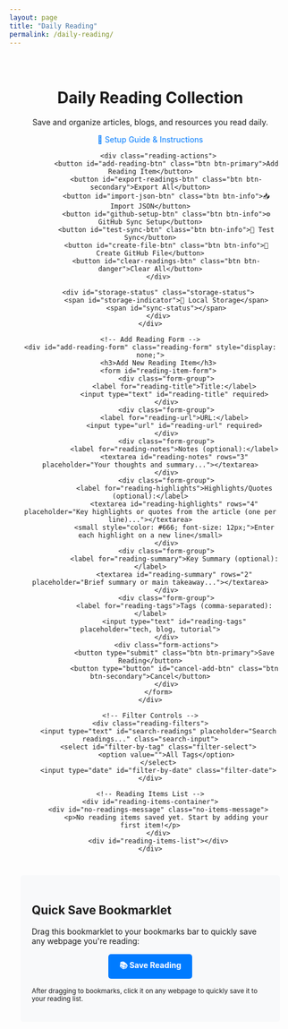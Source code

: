 ```yaml
---
layout: page
title: "Daily Reading"
permalink: /daily-reading/
---
```


<div class="daily-reading-container">
    <div class="reading-header">
        <h1>Daily Reading Collection</h1>
        <p>Save and organize articles, blogs, and resources you read daily.</p>
        <p><a href="/daily-reading-setup/" style="color: #007bff; text-decoration: none;">📖 Setup Guide & Instructions</a></p>
        
        <div class="reading-actions">
            <button id="add-reading-btn" class="btn btn-primary">Add Reading Item</button>
            <button id="export-readings-btn" class="btn btn-secondary">Export All</button>
            <button id="import-json-btn" class="btn btn-info">📥 Import JSON</button>
            <button id="github-setup-btn" class="btn btn-info">⚙️ GitHub Sync Setup</button>
            <button id="test-sync-btn" class="btn btn-info">🔄 Test Sync</button>
            <button id="create-file-btn" class="btn btn-info">📁 Create GitHub File</button>
            <button id="clear-readings-btn" class="btn btn-danger">Clear All</button>
        </div>
        
        <div id="storage-status" class="storage-status">
            <span id="storage-indicator">📱 Local Storage</span>
            <span id="sync-status"></span>
        </div>
    </div>

    <!-- Add Reading Form -->
    <div id="add-reading-form" class="reading-form" style="display: none;">
        <h3>Add New Reading Item</h3>
        <form id="reading-item-form">
            <div class="form-group">
                <label for="reading-title">Title:</label>
                <input type="text" id="reading-title" required>
            </div>
            <div class="form-group">
                <label for="reading-url">URL:</label>
                <input type="url" id="reading-url" required>
            </div>
            <div class="form-group">
                <label for="reading-notes">Notes (optional):</label>
                <textarea id="reading-notes" rows="3" placeholder="Your thoughts and summary..."></textarea>
            </div>
            <div class="form-group">
                <label for="reading-highlights">Highlights/Quotes (optional):</label>
                <textarea id="reading-highlights" rows="4" placeholder="Key highlights or quotes from the article (one per line)..."></textarea>
                <small style="color: #666; font-size: 12px;">Enter each highlight on a new line</small>
            </div>
            <div class="form-group">
                <label for="reading-summary">Key Summary (optional):</label>
                <textarea id="reading-summary" rows="2" placeholder="Brief summary or main takeaway..."></textarea>
            </div>
            <div class="form-group">
                <label for="reading-tags">Tags (comma-separated):</label>
                <input type="text" id="reading-tags" placeholder="tech, blog, tutorial">
            </div>
            <div class="form-actions">
                <button type="submit" class="btn btn-primary">Save Reading</button>
                <button type="button" id="cancel-add-btn" class="btn btn-secondary">Cancel</button>
            </div>
        </form>
    </div>

    <!-- Filter Controls -->
    <div class="reading-filters">
        <input type="text" id="search-readings" placeholder="Search readings..." class="search-input">
        <select id="filter-by-tag" class="filter-select">
            <option value="">All Tags</option>
        </select>
        <input type="date" id="filter-by-date" class="filter-date">
    </div>

    <!-- Reading Items List -->
    <div id="reading-items-container">
        <div id="no-readings-message" class="no-items-message">
            <p>No reading items saved yet. Start by adding your first item!</p>
        </div>
        <div id="reading-items-list"></div>
    </div>
</div>

<!-- Bookmarklet Instructions -->
<div class="bookmarklet-section">
    <h2>Quick Save Bookmarklet</h2>
    <p>Drag this bookmarklet to your bookmarks bar to quickly save any webpage you're reading:</p>
    <div class="bookmarklet-container">
        <a href="javascript:(function(){var title=document.title;var url=window.location.href;var selectedText=window.getSelection().toString();var notes=selectedText||'';var blogUrl='{{ site.url }}{{ site.baseurl }}/daily-reading/';var data={title:title,url:url,notes:notes,timestamp:new Date().toISOString()};localStorage.setItem('pendingReading',JSON.stringify(data));alert('Reading item saved! Visit '+blogUrl+' to manage your readings.');})();" class="bookmarklet">📚 Save Reading</a>
    </div>
    <p><small>After dragging to bookmarks, click it on any webpage to quickly save it to your reading list.</small></p>
</div>

<style>
.daily-reading-container {
    max-width: 800px;
    margin: 0 auto;
    padding: 20px;
}

.reading-header {
    text-align: center;
    margin-bottom: 30px;
}

.reading-actions {
    margin: 20px 0;
}

.btn {
    padding: 10px 20px;
    border: none;
    border-radius: 5px;
    cursor: pointer;
    margin: 0 5px;
    text-decoration: none;
    display: inline-block;
}

.btn-primary {
    background-color: #007bff;
    color: white;
}

.btn-secondary {
    background-color: #6c757d;
    color: white;
}

.btn-danger {
    background-color: #dc3545;
    color: white;
}

.btn-info {
    background-color: #17a2b8;
    color: white;
}

.btn:hover {
    opacity: 0.8;
}

#test-sync-btn {
    position: relative;
    overflow: hidden;
}

#test-sync-btn:hover {
    background-color: #138496;
    transform: scale(1.02);
    transition: all 0.2s ease;
}

#test-sync-btn:active {
    transform: scale(0.98);
}

#create-file-btn {
    background-color: #20c997;
    border-color: #20c997;
}

#create-file-btn:hover {
    background-color: #1aa179;
    border-color: #1aa179;
    transform: scale(1.02);
    transition: all 0.2s ease;
}

#create-file-btn:active {
    transform: scale(0.98);
}

.reading-form {
    background: #f8f9fa;
    padding: 20px;
    border-radius: 5px;
    margin: 20px 0;
}

.form-group {
    margin-bottom: 15px;
}

.form-group label {
    display: block;
    margin-bottom: 5px;
    font-weight: bold;
}

.form-group input,
.form-group textarea {
    width: 100%;
    padding: 8px 12px;
    border: 1px solid #ddd;
    border-radius: 4px;
    box-sizing: border-box;
}

.form-actions {
    margin-top: 20px;
}

.reading-filters {
    display: flex;
    gap: 10px;
    margin: 20px 0;
    flex-wrap: wrap;
}

.search-input,
.filter-select,
.filter-date {
    padding: 8px 12px;
    border: 1px solid #ddd;
    border-radius: 4px;
    flex: 1;
    min-width: 200px;
}

.reading-item {
    background: white;
    border: 1px solid #ddd;
    border-radius: 5px;
    padding: 20px;
    margin: 15px 0;
    box-shadow: 0 2px 4px rgba(0,0,0,0.1);
}

.reading-item-header {
    display: flex;
    justify-content: between;
    align-items: flex-start;
    margin-bottom: 10px;
}

.reading-item-title {
    margin: 0 0 5px 0;
    color: #007bff;
}

.reading-item-url {
    color: #666;
    font-size: 0.9em;
    word-break: break-all;
}

.reading-item-meta {
    display: flex;
    justify-content: space-between;
    align-items: center;
    margin: 10px 0;
    font-size: 0.9em;
    color: #666;
}

.reading-item-notes {
    margin: 10px 0;
    padding: 10px;
    background: #f8f9fa;
    border-radius: 4px;
    font-style: italic;
}

.reading-item-summary {
    margin: 10px 0;
    padding: 10px;
    background: #e3f2fd;
    border-radius: 4px;
    border-left: 4px solid #2196f3;
}

.reading-item-highlights {
    margin: 10px 0;
    padding: 10px;
    background: #fff3e0;
    border-radius: 4px;
    border-left: 4px solid #ff9800;
}

.reading-item-highlights ul {
    margin: 8px 0 0 0;
    padding-left: 20px;
}

.reading-item-highlights li {
    margin: 6px 0;
    line-height: 1.4;
}

.reading-item-tags {
    margin: 10px 0;
}

.tag {
    display: inline-block;
    background: #e9ecef;
    color: #495057;
    padding: 2px 8px;
    border-radius: 12px;
    font-size: 0.8em;
    margin: 2px;
}

.reading-item-actions {
    text-align: right;
    margin-top: 10px;
}

.btn-small {
    padding: 5px 10px;
    font-size: 0.8em;
}

.no-items-message {
    text-align: center;
    color: #666;
    font-style: italic;
    margin: 40px 0;
}

.bookmarklet-section {
    margin-top: 40px;
    padding: 20px;
    background: #f8f9fa;
    border-radius: 5px;
}

.bookmarklet-container {
    text-align: center;
    margin: 15px 0;
}

.bookmarklet {
    display: inline-block;
    background: #007bff;
    color: white;
    padding: 10px 20px;
    text-decoration: none;
    border-radius: 5px;
    font-weight: bold;
}

.bookmarklet:hover {
    background: #0056b3;
    color: white;
}

.storage-status {
    text-align: center;
    margin: 15px 0;
    padding: 10px;
    background: #f8f9fa;
    border-radius: 5px;
    font-size: 0.9em;
}

.storage-status #storage-indicator {
    font-weight: bold;
    margin-right: 10px;
}

.storage-status #sync-status {
    color: #666;
    font-style: italic;
}

@media (max-width: 768px) {
    .reading-filters {
        flex-direction: column;
    }
    
    .search-input,
    .filter-select,
    .filter-date {
        min-width: auto;
    }
    
    .reading-item-header {
        flex-direction: column;
    }
    
    .reading-item-meta {
        flex-direction: column;
        align-items: flex-start;
        gap: 5px;
    }
}
</style>

<script src="{{ '/assets/js/github-storage.js' | relative_url }}"></script>

<script>
class DailyReadingManager {
    constructor() {
        this.storageKey = 'dailyReadings';
        this.init();
    }

    init() {
        this.loadReadings();
        this.attachEventListeners();
        this.loadPendingReading();
        this.updateTagFilter();
    }

    attachEventListeners() {
        document.getElementById('add-reading-btn').addEventListener('click', () => this.showAddForm());
        document.getElementById('cancel-add-btn').addEventListener('click', () => this.hideAddForm());
        document.getElementById('reading-item-form').addEventListener('submit', (e) => this.handleAddReading(e));
        document.getElementById('export-readings-btn').addEventListener('click', () => this.exportReadings());
        document.getElementById('import-json-btn').addEventListener('click', () => this.showImportModal());
        document.getElementById('clear-readings-btn').addEventListener('click', () => this.clearReadings());
        
        document.getElementById('search-readings').addEventListener('input', () => this.filterReadings());
        document.getElementById('filter-by-tag').addEventListener('change', () => this.filterReadings());
        document.getElementById('filter-by-date').addEventListener('change', () => this.filterReadings());
    }

    showAddForm() {
        document.getElementById('add-reading-form').style.display = 'block';
        document.getElementById('reading-title').focus();
    }

    hideAddForm() {
        document.getElementById('add-reading-form').style.display = 'none';
        this.clearForm();
    }

    clearForm() {
        document.getElementById('reading-item-form').reset();
        document.getElementById('reading-highlights').value = '';
        document.getElementById('reading-summary').value = '';
    }

    handleAddReading(e) {
        e.preventDefault();
        
        const title = document.getElementById('reading-title').value;
        const url = document.getElementById('reading-url').value;
        const notes = document.getElementById('reading-notes').value;
        const highlightsText = document.getElementById('reading-highlights').value;
        const summary = document.getElementById('reading-summary').value;
        const tags = document.getElementById('reading-tags').value
            .split(',')
            .map(tag => tag.trim())
            .filter(tag => tag.length > 0);

        // Process highlights - split by lines and clean up
        const highlights = highlightsText
            .split('\n')
            .map(line => line.trim())
            .filter(line => line.length > 0);

        const reading = {
            id: Date.now().toString() + Math.random().toString(36).substr(2, 9),
            title,
            url,
            notes,
            highlights,
            summary,
            tags,
            timestamp: new Date().toISOString(),
            date: new Date().toLocaleDateString('en-US', { 
                year: 'numeric', 
                month: 'short', 
                day: 'numeric',
                hour: 'numeric',
                minute: '2-digit'
            }),
            dateAdded: new Date().toLocaleDateString()
        };

        this.addReading(reading);
        this.hideAddForm();
    }

    addReading(reading) {
        const readings = this.getReadings();
        readings.unshift(reading);
        this.saveReadings(readings);
        this.loadReadings();
        this.updateTagFilter();
    }

    getReadings() {
        const stored = localStorage.getItem(this.storageKey);
        return stored ? JSON.parse(stored) : [];
    }

    saveReadings(readings) {
        localStorage.setItem(this.storageKey, JSON.stringify(readings));
    }

    loadReadings() {
        const readings = this.getReadings();
        this.displayReadings(readings);
    }

    loadPendingReading() {
        const pending = localStorage.getItem('pendingReading');
        if (pending) {
            const reading = JSON.parse(pending);
            document.getElementById('reading-title').value = reading.title || '';
            document.getElementById('reading-url').value = reading.url || '';
            document.getElementById('reading-notes').value = reading.notes || '';
            this.showAddForm();
            localStorage.removeItem('pendingReading');
        }
    }

    displayReadings(readings) {
        const container = document.getElementById('reading-items-list');
        const noItemsMsg = document.getElementById('no-readings-message');
        
        if (readings.length === 0) {
            container.innerHTML = '';
            noItemsMsg.style.display = 'block';
            return;
        }

        noItemsMsg.style.display = 'none';
        container.innerHTML = readings.map(reading => this.createReadingItemHTML(reading)).join('');
        
        // Attach delete event listeners
        readings.forEach(reading => {
            const deleteBtn = document.getElementById(`delete-${reading.id}`);
            if (deleteBtn) {
                deleteBtn.addEventListener('click', () => this.deleteReading(reading.id));
            }
        });
    }

    createReadingItemHTML(reading) {
        const tagsHTML = reading.tags && reading.tags.length > 0 ? 
            reading.tags.map(tag => `<span class="tag">${tag}</span>`).join('') : '';
            
        const notesHTML = reading.notes ? 
            `<div class="reading-item-notes">
                <strong>Notes:</strong> ${reading.notes}
            </div>` : '';
            
        const summaryHTML = reading.summary ? 
            `<div class="reading-item-summary">
                <strong>Summary:</strong> ${reading.summary}
            </div>` : '';
            
        const highlightsHTML = reading.highlights && reading.highlights.length > 0 ? 
            `<div class="reading-item-highlights">
                <strong>Key Highlights:</strong>
                <ul>
                    ${reading.highlights.map(highlight => `<li>${highlight}</li>`).join('')}
                </ul>
            </div>` : '';
        
        return `
            <div class="reading-item">
                <div class="reading-item-header">
                    <div>
                        <h3 class="reading-item-title">
                            <a href="${reading.url}" target="_blank">${reading.title}</a>
                        </h3>
                        <div class="reading-item-url">${reading.url}</div>
                    </div>
                </div>
                <div class="reading-item-meta">
                    <span>Added: ${reading.date || reading.dateAdded}</span>
                    <span>${new Date(reading.timestamp).toLocaleString()}</span>
                </div>
                ${summaryHTML}
                ${notesHTML}
                ${highlightsHTML}
                <div class="reading-item-tags">${tagsHTML}</div>
                <div class="reading-item-actions">
                    <button id="delete-${reading.id}" class="btn btn-danger btn-small">Delete</button>
                </div>
            </div>
        `;
    }

    deleteReading(id) {
        if (confirm('Are you sure you want to delete this reading item?')) {
            const readings = this.getReadings().filter(reading => reading.id !== id);
            this.saveReadings(readings);
            this.loadReadings();
            this.updateTagFilter();
        }
    }

    updateTagFilter() {
        const readings = this.getReadings();
        const allTags = [...new Set(readings.flatMap(reading => reading.tags))].sort();
        
        const tagFilter = document.getElementById('filter-by-tag');
        const currentValue = tagFilter.value;
        
        tagFilter.innerHTML = '<option value="">All Tags</option>' + 
            allTags.map(tag => `<option value="${tag}">${tag}</option>`).join('');
        
        tagFilter.value = currentValue;
    }

    filterReadings() {
        const searchTerm = document.getElementById('search-readings').value.toLowerCase();
        const selectedTag = document.getElementById('filter-by-tag').value;
        const selectedDate = document.getElementById('filter-by-date').value;
        
        const readings = this.getReadings();
        const filtered = readings.filter(reading => {
            const matchesSearch = !searchTerm || 
                reading.title.toLowerCase().includes(searchTerm) ||
                (reading.notes && reading.notes.toLowerCase().includes(searchTerm)) ||
                (reading.summary && reading.summary.toLowerCase().includes(searchTerm)) ||
                (reading.highlights && reading.highlights.some(h => h.toLowerCase().includes(searchTerm))) ||
                reading.url.toLowerCase().includes(searchTerm);
            
            const matchesTag = !selectedTag || (reading.tags && reading.tags.includes(selectedTag));
            
            const matchesDate = !selectedDate || reading.dateAdded === new Date(selectedDate).toLocaleDateString();
            
            return matchesSearch && matchesTag && matchesDate;
        });
        
        this.displayReadings(filtered);
    }

    exportReadings() {
        const readings = this.getReadings();
        const dataStr = JSON.stringify(readings, null, 2);
        const dataBlob = new Blob([dataStr], {type: 'application/json'});
        
        const link = document.createElement('a');
        link.href = URL.createObjectURL(dataBlob);
        link.download = `daily-readings-${new Date().toISOString().split('T')[0]}.json`;
        link.click();
        
        // Also show a sample of the exported format
        console.log('Exported format sample:', readings.slice(0, 2));
    }

    clearReadings() {
        if (confirm('Are you sure you want to clear all reading items? This cannot be undone.')) {
            localStorage.removeItem(this.storageKey);
            this.loadReadings();
            this.updateTagFilter();
        }
    }

    showImportModal() {
        const modal = document.createElement('div');
        modal.id = 'import-modal';
        modal.style.cssText = `
            position: fixed;
            top: 0;
            left: 0;
            width: 100%;
            height: 100%;
            background-color: rgba(0, 0, 0, 0.7);
            z-index: 999999;
            display: flex;
            justify-content: center;
            align-items: center;
        `;
        
        modal.innerHTML = `
            <div style="
                background: white;
                border-radius: 12px;
                padding: 30px;
                max-width: 700px;
                width: 90%;
                max-height: 80vh;
                overflow-y: auto;
            ">
                <h2>📥 Import Reading Data</h2>
                <p>Import readings from JSON format (supports article summarizer exports and our export format).</p>
                
                <div style="margin: 20px 0;">
                    <label style="display: block; margin-bottom: 10px; font-weight: bold;">
                        Select JSON file or paste JSON data:
                    </label>
                    <input type="file" id="import-file" accept=".json" style="margin-bottom: 10px;">
                    <textarea id="import-text" rows="10" placeholder="Or paste JSON data here..." style="
                        width: 100%;
                        padding: 12px;
                        border: 2px solid #ddd;
                        border-radius: 8px;
                        font-family: monospace;
                        font-size: 12px;
                    "></textarea>
                </div>
                
                <div style="margin: 20px 0;">
                    <label style="display: flex; align-items: center; margin-bottom: 10px;">
                        <input type="checkbox" id="merge-readings" checked style="margin-right: 8px;">
                        Merge with existing readings (unchecked = replace all)
                    </label>
                </div>
                
                <div style="display: flex; gap: 10px; justify-content: flex-end;">
                    <button onclick="closeImportModal()" style="
                        padding: 12px 24px;
                        border: 2px solid #6c757d;
                        background: white;
                        color: #6c757d;
                        border-radius: 8px;
                        cursor: pointer;
                    ">Cancel</button>
                    <button onclick="processImport()" style="
                        padding: 12px 24px;
                        border: 2px solid #28a745;
                        background: #28a745;
                        color: white;
                        border-radius: 8px;
                        cursor: pointer;
                    ">📥 Import</button>
                </div>
            </div>
        `;
        
        document.body.appendChild(modal);
        
        // File input handler
        document.getElementById('import-file').addEventListener('change', (e) => {
            const file = e.target.files[0];
            if (file) {
                const reader = new FileReader();
                reader.onload = (e) => {
                    document.getElementById('import-text').value = e.target.result;
                };
                reader.readAsText(file);
            }
        });
    }

    importReadings(jsonData, merge = true) {
        try {
            const data = JSON.parse(jsonData);
            let readings = [];
            
            if (Array.isArray(data)) {
                // Process each item in the array
                readings = data.map(item => this.convertToReadingFormat(item));
            } else {
                // Single item
                readings = [this.convertToReadingFormat(data)];
            }
            
            // Filter out invalid readings
            readings = readings.filter(reading => reading.title && reading.url);
            
            if (merge) {
                const existingReadings = this.getReadings();
                // Merge, avoiding duplicates based on URL
                const existingUrls = new Set(existingReadings.map(r => r.url));
                const newReadings = readings.filter(r => !existingUrls.has(r.url));
                readings = [...newReadings, ...existingReadings];
            }
            
            this.saveReadings(readings);
            this.loadReadings();
            this.updateTagFilter();
            
            return readings.length;
        } catch (error) {
            console.error('Import error:', error);
            throw new Error('Invalid JSON format');
        }
    }

    convertToReadingFormat(item) {
        // Handle different input formats
        const reading = {
            id: item.id || (Date.now().toString() + Math.random().toString(36).substr(2, 9)),
            title: item.title || '',
            url: item.url || '',
            timestamp: item.timestamp || new Date().toISOString(),
            dateAdded: item.dateAdded || item.date || new Date().toLocaleDateString(),
            date: item.date || new Date().toLocaleDateString('en-US', { 
                year: 'numeric', 
                month: 'short', 
                day: 'numeric',
                hour: 'numeric',
                minute: '2-digit'
            }),
            tags: item.tags || [],
            notes: item.notes || '',
            summary: item.summary || item.highlight || '',
            highlights: item.highlights || [],
            domain: item.domain || (item.url ? new URL(item.url).hostname : ''),
            favicon: item.favicon || ''
        };
        
        // Handle article summarizer format
        if (item.highlights && Array.isArray(item.highlights)) {
            reading.highlights = item.highlights;
        }
        
        return reading;
    }
}

// GitHub Setup Modal
function showGitHubSetup() {
    const modal = document.createElement('div');
    modal.id = 'github-setup-modal';
    modal.style.cssText = `
        position: fixed;
        top: 0;
        left: 0;
        width: 100%;
        height: 100%;
        background-color: rgba(0, 0, 0, 0.7);
        z-index: 999999;
        display: flex;
        justify-content: center;
        align-items: center;
    `;
    
    modal.innerHTML = `
        <div style="
            background: white;
            border-radius: 12px;
            padding: 30px;
            max-width: 600px;
            width: 90%;
            max-height: 80vh;
            overflow-y: auto;
        ">
            <h2>🔄 GitHub Sync Setup</h2>
            <p>Enable GitHub sync to store your readings in your repository and access them from any device.</p>
            
            <div style="margin: 20px 0; padding: 15px; background: #e3f2fd; border-radius: 8px;">
                <h4>Benefits:</h4>
                <ul>
                    <li>✅ Cross-device synchronization</li>
                    <li>✅ Permanent storage (never lost)</li>
                    <li>✅ Version history and backup</li>
                    <li>✅ Share readings with others</li>
                </ul>
            </div>
            
            <div style="margin: 20px 0;">
                <h4>Step 1: Create GitHub Personal Access Token</h4>
                <ol>
                    <li>Go to <a href="https://github.com/settings/tokens" target="_blank">GitHub Settings → Personal Access Tokens</a></li>
                    <li>Click "Generate new token (classic)"</li>
                    <li>Name: "Daily Reading Blog"</li>
                    <li>Scopes: Check <strong>"repo"</strong> (Full control of private repositories)</li>
                    <li>Click "Generate token" and copy it</li>
                </ol>
            </div>
            
            <div style="margin: 20px 0;">
                <h4>Step 2: Enter Token</h4>
                <input type="password" id="github-token-input" placeholder="Paste your GitHub token here..." style="
                    width: 100%;
                    padding: 12px;
                    border: 2px solid #ddd;
                    border-radius: 8px;
                    margin-bottom: 10px;
                ">
                <small style="color: #666;">Your token will be stored securely in your browser.</small>
            </div>
            
            <div style="display: flex; gap: 10px; justify-content: flex-end;">
                <button onclick="closeGitHubSetup()" style="
                    padding: 12px 24px;
                    border: 2px solid #6c757d;
                    background: white;
                    color: #6c757d;
                    border-radius: 8px;
                    cursor: pointer;
                ">Cancel</button>
                <button onclick="saveGitHubToken()" style="
                    padding: 12px 24px;
                    border: 2px solid #28a745;
                    background: #28a745;
                    color: white;
                    border-radius: 8px;
                    cursor: pointer;
                ">💾 Enable GitHub Sync</button>
            </div>
            
            <div style="margin-top: 20px; padding: 15px; background: #fff3cd; border-radius: 8px;">
                <strong>Security Note:</strong> Your token is stored only in your browser's localStorage and is used exclusively to save reading data to your GitHub repository.
            </div>
        </div>
    `;
    
    document.body.appendChild(modal);
}

function closeGitHubSetup() {
    const modal = document.getElementById('github-setup-modal');
    if (modal) modal.remove();
}

function saveGitHubToken() {
    const token = document.getElementById('github-token-input').value.trim();
    if (!token) {
        alert('Please enter a valid GitHub token');
        return;
    }
    
    localStorage.setItem('github_token', token);
    closeGitHubSetup();
    
    // Reinitialize with GitHub storage
    initializeReadingManager();
    alert('✅ GitHub sync enabled! Your readings will now be saved to your repository.');
}

// Enhanced Reading Manager with GitHub Integration
class EnhancedReadingManager extends DailyReadingManager {
    constructor(useGitHub = false) {
        super();
        this.useGitHub = useGitHub;
        this.github = null;
        
        if (useGitHub) {
            this.initGitHub();
        }
    }
    
    initGitHub() {
        const token = localStorage.getItem('github_token');
        if (token) {
            this.github = new GitHubStorage({
                owner: 'JKevinXu',
                repo: 'github-blog',
                token: token,
                branch: 'main',
                filePath: '_data/readings.json'
            });
            this.updateStorageStatus('☁️ GitHub Sync', 'Connected');
        }
    }
    
    updateStorageStatus(indicator, status) {
        const indicatorEl = document.getElementById('storage-indicator');
        const statusEl = document.getElementById('sync-status');
        if (indicatorEl) indicatorEl.textContent = indicator;
        if (statusEl) statusEl.textContent = status;
    }
    
    async init() {
        if (this.github) {
            try {
                await this.github.init();
                await this.syncWithGitHub();
                this.updateStorageStatus('☁️ GitHub Sync', 'Synced successfully');
            } catch (error) {
                console.error('GitHub init failed:', error);
                this.updateStorageStatus('📱 Local Storage', 'GitHub sync failed, using local storage');
                this.useGitHub = false;
                this.github = null;
            }
        } else {
            this.updateStorageStatus('📱 Local Storage', 'Not synced');
        }
        
        super.init();
        this.attachGitHubEventListeners();
    }
    
    attachGitHubEventListeners() {
        const githubSetupBtn = document.getElementById('github-setup-btn');
        if (githubSetupBtn) {
            githubSetupBtn.addEventListener('click', () => {
                if (this.github) {
                    // Already configured, offer to reconfigure
                    if (confirm('GitHub sync is already enabled. Do you want to reconfigure?')) {
                        showGitHubSetup();
                    }
                } else {
                    showGitHubSetup();
                }
            });
        }

        const testSyncBtn = document.getElementById('test-sync-btn');
        if (testSyncBtn) {
            testSyncBtn.addEventListener('click', async () => {
                await this.testSync();
            });
        }

        const createFileBtn = document.getElementById('create-file-btn');
        if (createFileBtn) {
            createFileBtn.addEventListener('click', async () => {
                await this.createGitHubFile();
            });
        }
    }
    
    async syncWithGitHub() {
        if (!this.github) return this.getReadings();
        
        try {
            this.updateStorageStatus('☁️ GitHub Sync', 'Syncing...');
            const githubReadings = await this.github.getReadings();
            const localReadings = this.getReadings();
            
            // Merge readings
            const merged = this.mergeReadings(githubReadings, localReadings);
            
            // Update both storages
            this.saveReadings(merged);
            if (merged.length !== githubReadings.length) {
                await this.github.saveReadings(merged, 'Sync local readings');
            }
            
            this.updateStorageStatus('☁️ GitHub Sync', `Last synced: ${new Date().toLocaleTimeString()}`);
            return merged;
        } catch (error) {
            console.error('GitHub sync failed:', error);
            this.updateStorageStatus('☁️ GitHub Sync', 'Sync failed');
            return this.getReadings();
        }
    }
    
    mergeReadings(githubReadings, localReadings) {
        const allReadings = [...githubReadings];
        
        localReadings.forEach(localReading => {
            const exists = allReadings.find(r => r.id === localReading.id || 
                (r.url === localReading.url && r.title === localReading.title));
            if (!exists) {
                allReadings.push(localReading);
            }
        });
        
        return allReadings.sort((a, b) => new Date(b.timestamp) - new Date(a.timestamp));
    }
    
    async addReading(reading) {
        super.addReading(reading);
        
        if (this.github) {
            try {
                this.updateStorageStatus('☁️ GitHub Sync', 'Saving...');
                await this.github.addReading(reading);
                this.updateStorageStatus('☁️ GitHub Sync', `Saved: ${new Date().toLocaleTimeString()}`);
            } catch (error) {
                console.error('Failed to save to GitHub:', error);
                this.updateStorageStatus('☁️ GitHub Sync', 'Save failed - stored locally');
            }
        }
    }
    
    async deleteReading(id) {
        super.deleteReading(id);
        
        if (this.github) {
            try {
                this.updateStorageStatus('☁️ GitHub Sync', 'Deleting...');
                await this.github.deleteReading(id);
                this.updateStorageStatus('☁️ GitHub Sync', `Updated: ${new Date().toLocaleTimeString()}`);
            } catch (error) {
                console.error('Failed to delete from GitHub:', error);
                this.updateStorageStatus('☁️ GitHub Sync', 'Delete failed - removed locally');
            }
        }
    }

    async testSync() {
        if (!this.github) {
            alert('❌ GitHub sync is not configured. Please set up GitHub sync first.');
            return;
        }

        try {
            this.updateStorageStatus('☁️ GitHub Sync', 'Testing sync...');
            
            // Test GitHub configuration
            const config = {
                owner: this.github.owner,
                repo: this.github.repo,
                branch: this.github.branch,
                filePath: this.github.filePath,
                hasToken: !!this.github.token
            };
            
            console.log('GitHub Config:', config);
            
            // Test file existence and creation
            try {
                console.log('Testing file access...');
                await this.github.getReadings();
                console.log('✅ File exists and accessible');
            } catch (error) {
                console.log('File access error:', error);
                
                if (error.status === 404) {
                    console.log('🔧 File doesn\'t exist, attempting to create...');
                    try {
                        await this.github.saveReadings([], 'Initial readings file creation');
                        console.log('✅ File created successfully');
                    } catch (createError) {
                        console.error('❌ Failed to create file:', createError);
                        throw createError;
                    }
                } else {
                    throw error;
                }
            }
            
            // Test sync functionality
            const result = await this.syncWithGitHub();
            
            // Show detailed result
            alert(`✅ Sync test successful!\n\nConfiguration:\n- Repository: ${config.owner}/${config.repo}\n- Branch: ${config.branch}\n- File Path: ${config.filePath}\n- Token: ${config.hasToken ? 'Configured' : 'Missing'}\n\nResults:\n- Local readings: ${this.getReadings().length}\n- Synced readings: ${result.length}\n- Last sync: ${new Date().toLocaleTimeString()}\n\nCheck browser console for detailed logs.`);
            
        } catch (error) {
            console.error('Sync test failed:', error);
            
            // Provide detailed error information
            let errorMsg = `❌ Sync test failed!\n\nError: ${error.message || error}\n\nPossible causes:\n`;
            
            if (error.status === 404) {
                errorMsg += '- Repository doesn\'t exist\n- File path is incorrect\n- No permission to access repo';
            } else if (error.status === 401) {
                errorMsg += '- Invalid GitHub token\n- Token expired\n- No repository access';
            } else if (error.status === 403) {
                errorMsg += '- Token lacks required permissions\n- Rate limit exceeded\n- Repository is private';
            } else {
                errorMsg += '- Network connection issue\n- GitHub API temporary issue\n- Invalid configuration';
            }
            
            errorMsg += `\n\nTechnical details:\nStatus: ${error.status}\nMessage: ${error.message}\n\nCheck browser console for full error details.`;
            
            alert(errorMsg);
            this.updateStorageStatus('☁️ GitHub Sync', 'Sync test failed');
        }
    }

    async createGitHubFile() {
        if (!this.github) {
            alert('❌ GitHub sync is not configured. Please set up GitHub sync first.');
            return;
        }

        try {
            this.updateStorageStatus('☁️ GitHub Sync', 'Creating file...');
            
            // Get local readings to upload
            const localReadings = this.getReadings();
            const dataToUpload = localReadings.length > 0 ? localReadings : [];
            
            // Create the file
            await this.github.saveReadings(dataToUpload, 'Create initial daily readings file');
            
            // Test that it worked
            const createdReadings = await this.github.getReadings();
            
            alert(`✅ GitHub file created successfully!\n\nLocation: ${this.github.owner}/${this.github.repo}/${this.github.filePath}\nBranch: ${this.github.branch}\nReadings uploaded: ${createdReadings.length}\n\nYou can now use GitHub sync normally.`);
            
            this.updateStorageStatus('☁️ GitHub Sync', 'File created successfully');
            
        } catch (error) {
            console.error('Failed to create GitHub file:', error);
            
            let errorMsg = `❌ Failed to create GitHub file!\n\nError: ${error.message || error}\n\n`;
            
            if (error.status === 404) {
                errorMsg += 'Repository not found. Please check:\n- Repository name: github-blog\n- Repository exists\n- Token has access';
            } else if (error.status === 401) {
                errorMsg += 'Authentication failed. Please check:\n- Token is valid\n- Token hasn\'t expired';
            } else if (error.status === 403) {
                errorMsg += 'Permission denied. Please check:\n- Token has "repo" scope\n- You have write access to the repository';
            } else {
                errorMsg += 'Unexpected error. Please check console for details.';
            }
            
            alert(errorMsg);
            this.updateStorageStatus('☁️ GitHub Sync', 'File creation failed');
        }
    }
}

// Initialize reading manager
let readingManager;

function initializeReadingManager() {
    const hasGitHubToken = !!localStorage.getItem('github_token');
    readingManager = new EnhancedReadingManager(hasGitHubToken);
}

// Global functions for import modal
function closeImportModal() {
    const modal = document.getElementById('import-modal');
    if (modal) modal.remove();
}

function processImport() {
    const jsonText = document.getElementById('import-text').value.trim();
    const mergeReadings = document.getElementById('merge-readings').checked;
    
    if (!jsonText) {
        alert('Please enter JSON data or select a file');
        return;
    }
    
    try {
        const count = readingManager.importReadings(jsonText, mergeReadings);
        alert(`✅ Successfully imported ${count} readings!`);
        closeImportModal();
    } catch (error) {
        alert(`❌ Import failed: ${error.message}`);
    }
}

// Initialize when page loads
document.addEventListener('DOMContentLoaded', () => {
    initializeReadingManager();
});
</script> 